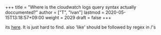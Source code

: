 +++
title = "Where is the cloudwatch logs query syntax actually doccumented?"
author = ["T", "Ivan"]
lastmod = 2020-05-15T13:18:57+09:00
weight = 2029
draft = false
+++

its [here](https://docs.aws.amazon.com/AmazonCloudWatch/latest/logs/CWL_QuerySyntax.html). It is just hard to find. also 'like' should be followed by
regex in /'s
